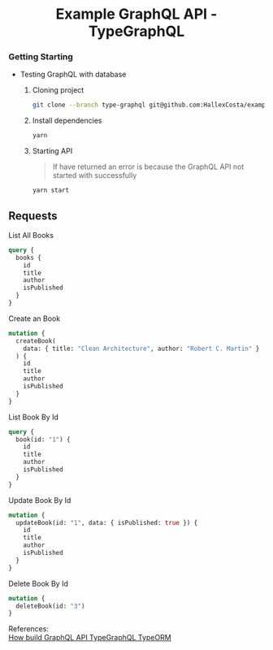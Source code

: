 <h1 align="center">
    Example GraphQL API - TypeGraphQL
</h1>

### Getting Starting

- Testing GraphQL with database

  1. Cloning project

     ```bash
     git clone --branch type-graphql git@github.com:HallexCosta/example-graphql-api.git
     ```

  2. Install dependencies

     ```bash
     yarn
     ```

  3. Starting API

     > If have returned an error is because the GraphQL API not started with successfully

     ```bash
     yarn start
     ```

## Requests

List All Books

```graphql
query {
  books {
    id
    title
    author
    isPublished
  }
}
```

Create an Book

```graphql
mutation {
  createBook(
    data: { title: "Clean Architecture", author: "Robert C. Martin" }
  ) {
    id
    title
    author
    isPublished
  }
}
```

List Book By Id

```graphql
query {
  book(id: "1") {
    id
    title
    author
    isPublished
  }
}
```

Update Book By Id

```graphql
mutation {
  updateBook(id: "1", data: { isPublished: true }) {
    id
    title
    author
    isPublished
  }
}
```

Delete Book By Id

```graphql
mutation {
  deleteBook(id: "3")
}
```

References:  
[How build GraphQL API TypeGraphQL TypeORM](https://blog.logrocket.com/how-build-graphql-api-typegraphql-typeorm)
